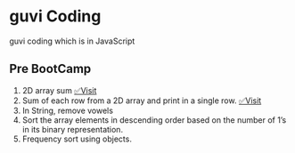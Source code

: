 # guvi Coding
guvi coding which is in JavaScript

## Pre BootCamp
  1. 2D array sum [✅Visit](pre-bootcamp/array_2d.js)
  2. Sum of each row from a 2D array and print in a single row. [✅Visit](pre-bootcamp/array_2d_add_row.js)
  3. In String, remove vowels
  4. Sort the array elements in descending order based on the number of 1’s in its binary representation.
  5. Frequency sort using objects.
